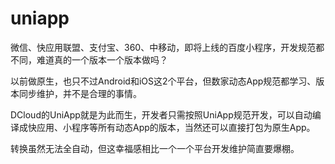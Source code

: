 uniapp
===

微信、快应用联盟、支付宝、360、中移动，即将上线的百度小程序，开发规范都不同，难道真的一个版本一个版本做吗？

以前做原生，也只不过Android和iOS这2个平台，但数家动态App规范都学习、版本同步维护，并不是合理的事情。

DCloud的UniApp就是为此而生，开发者只需按照UniApp规范开发，可以自动编译成快应用、小程序等所有动态App的版本，当然还可以直接打包为原生App。

转换虽然无法全自动，但这幸福感相比一个一个平台开发维护简直要爆棚。



